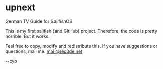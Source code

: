 upnext
======

German TV Guide for SailfishOS

This is my first sailfish (and GitHub) project. Therefore, the code is pretty horrible. But it works.

Feel free to copy, modify and redistribute this. If you have suggestions or questions, mail me.
mail@rec0de.net

--cyb
